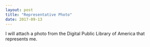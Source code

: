 ```yaml
---
layout: post
title: "Representative Photo"
date: 2017-09-13
---
```


I will attach a photo from the Digital Public Library of America that represents me. 
